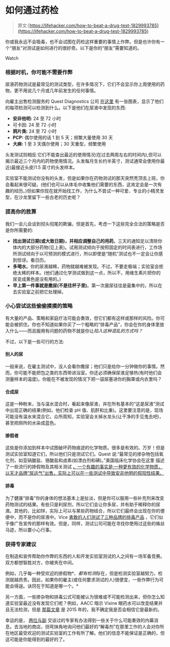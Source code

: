 # 如何通过药检

> 原文:[https://lifehacker.com/how-to-beat-a-drug-test-1829993785](https://lifehacker.com/how-to-beat-a-drug-test-1829993785)

你或我永远不会吸毒，也不会试图在药检这样重要的事情上作弊。但是也许你有一个“朋友”对测试是如何进行的很好奇。以下是你的“朋友”需要知道的。

Watch

### 根据时机，你可能不需要作弊

尿液药物测试是最常见的测试类型，在许多情况下，它们不会显示你上周使用的药物，更不用说几个月或几年前发生的任何事情。

向雇主出售检测服务的 Quest Diagnostics 公司 [在这里](https://www.questdiagnostics.com/dms/Documents/Employer-Solutions/Brochures/quest-drug-testing-matrix.pdf) 有一张图表，显示了他们的每项检测可以检测到什么。以下是他们在尿液中发现的东西:

*   **安非他明:** 24 至 72 小时
*   可卡因: 24 至 72 小时
*   **鸦片类:** 24 至 72 小时
*   **PCP:** 偶尔使用的话 1 到 5 天；频繁大量使用 30 天
*   **大麻:** 1 至 3 天偶尔使用；30 天重型，频繁使用

头发测试则相反:它们不能查出最近的使用情况(在过去两周左右的时间内),但可以揭示最近三个月内的药物使用情况。头发每月生长约半英寸，测试通常会使用你最近(最接近头皮)1.5 英寸的头发样本。

实验室不能测试你没有的头发，但是如果你在药物测试的那天突然秃顶去上班，你会看起来很可疑。(他们也可以从体毛中收集他们需要的东西，这肯定会是一次有趣的经历。)但如果你现在就开始找工作，为什么不尝试一种可爱、专业的小精灵发型，在沙龙里留下一些古老的历史呢？

### 提高你的胜算

我们一会儿会谈到彻头彻尾的欺骗，但是首先，考虑一下这些完全合法的策略是否是你所需要的:

*   **找出测试日期(或大致日期)，并相应调整自己的用药**。三天的通知足以清除你体内的大部分药物(见上表)。试用测试倾向于按照固定的时间表进行，工作场所测试倾向于以可预测的模式进行，所以即使是“随机”测试也不一定会让你感到惊讶。看日历。
*   **多喝水**。你的尿液越稀，药物就越难被发现。不过，不要走极端；实验室会拒绝太稀的样本。(他们通过化学测试做到这一点，所以不，用维生素片把你的尿变成黄色是没有用的。)
*   **早上第一件事就是撒尿(不是往杯子里)**。第一次晨尿往往是最集中的，所以在去实验室之前把它处理掉。

### 小心尝试这些偷偷摸摸的策略

有大量的产品、策略和家庭疗法可能会奏效，但它们都有这样或那样的风险。你可能会被抓住。你也不知道如果你买了一个粗略的“排毒产品”，你会在你的身体里放入什么——而且服用有问题的药物不就是你让*陷入这种混乱的方式吗？*

不过，以下是一些可行的方法:

#### **别人的尿**

一般来说，在雇主测试中，没人会看你撒尿；他们只是给你一分钟做你的事情。然而，你可能不能把包之类的东西带进浴室。你还必须确保尿液足够热(有时他们会测量样本的温度)。你能在不被发现的情况下把一袋尿塞进你的胸罩或内衣里吗？

#### **合成尿**

这是一种粉末，当与温水混合时，看起来像尿液，并在所有基本的“这是尿液”测试中出现正确的结果(例如，他们检查 pH 值、肌酐和比重)。这里要注意的是，现场可能没有温水来混合它。众所周知，实验室会关掉水龙头(让干净的手见鬼去吧)，甚至把厕所的水染成蓝色。

#### **掺假者**

这些是你添加到样本中试图破坏药物痕迹的化学物质。很多是有效的。万岁！但是测试实验室知道它们，所以他们只是测试它们。Quest 说:“最常见的掺杂物包括氧化剂，如亚硝酸盐、铬酸盐和卤素(如漂白剂和碘)。”美国临床化学协会在这里 描述了一些流行的掺假物及其相关测试 [。一个有趣的事实是:一种更有效的化学物质，以天才品牌“尿运气”出售，实际上可以在一些测试中导致安非他明的假阳性结果。](https://www.aacc.org/publications/cln/articles/2015/february/drug-testing)

#### **排毒**

为了健康“排毒”你的身体的想法基本上是扯淡，但是你可以服用一些补充剂来改变药物测试的结果。有些只是利尿剂，所以它们会让你多尿，并有助于稀释你的尿液。其他的，比如锌，实际上可以与某些药物结合，所以它们最终会出现在你的便便中，而不是你的尿液中。Vice [勇敢的人们测试了三种品牌的排毒产品](https://www.vice.com/en_us/article/59kymq/we-tested-drinks-that-say-theyll-help-you-pass-a-drug-test) ，它们似乎像广告宣传的那样有效。但是，同样，测试公司可能在寻找你使用过这些的蛛丝马迹，所以要小心行事。

### 获得专家建议

在制造和宣传帮助你作弊的东西的人和开发实验室测试的人之间有一场军备竞赛。双方都想智胜对方，你被夹在中间。

例如，几乎每一种受欢迎的掺假物*、*都有检测*存在，但是检测实验室越努力，检测就越昂贵。因此，如果你的雇主(或任何要求测试的人)很便宜，一些作弊行为可能会得逞。诀窍在于知道是哪一个。*

另一方面，一些掺杂物和排毒公式可能被认为很难或不可能检测出来，但你怎么知道实验室最近没有发现它们呢？例如，AACC 暗示 Visine 眼药水可以改变结果并且无法检测，但是 [那篇文章](https://www.aacc.org/publications/cln/articles/2015/february/drug-testing) 是 2015 年的，我不确定我是否会相信它是最新的。

幸运的是， [两位与副](https://www.vice.com/en_nz/article/kzygqe/how-to-beat-a-drug-test-according-to-experts) 交谈过的专家有办法得到一些关于什么可能奏效的内幕消息。去当地的商店，拐弯抹角地询问他们最好的“解毒剂”在那里工作的人会对你所在地区最受欢迎的测试实验室的工作有所了解。他们的信息不能保证是正确的，但这可能是你能得到的最好的了。
